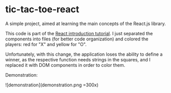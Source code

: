 # tic-tac-toe-react

A simple project, aimed at learning the main concepts of the React.js library.

This code is part of the [React introduction tutorial](https://pt-br.reactjs.org/tutorial/tutorial.html). I just separated the components into files (for better code organization) and colored the players: red for "X" and yellow for "O".

Unfortunately, with this change, the application loses the ability to define a winner, as the respective function needs strings in the squares, and I replaced it with DOM components in order to color them.

Demonstration:

![demonstration](demonstration.png =300x)

